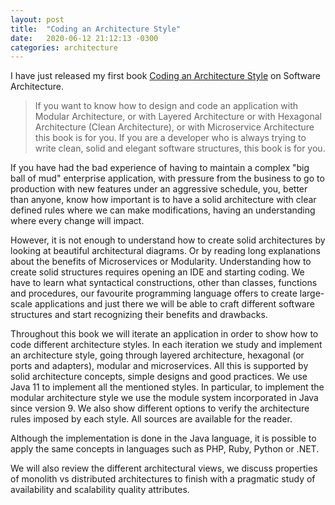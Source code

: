 ```yaml
---
layout: post
title:  "Coding an Architecture Style"
date:   2020-06-12 21:12:13 -0300
categories: architecture
---
```


I have just released my first book [Coding an Architecture Style](https://leanpub.com/codinganarchitecturestyle) on Software Architecture.

>If you want to know how to design and code an application with Modular Architecture, or with Layered Architecture or with Hexagonal Architecture (Clean Architecture), or with Microservice Architecture this book is for you. If you are a developer who is always trying to write clean, solid and elegant software structures, this book is for you.

If you have had the bad experience of having to maintain a complex "big ball of mud" enterprise application, with pressure from the business to go to production with new features under an aggressive schedule, you, better than anyone, know how important is to have a solid architecture with clear defined rules where we can make modifications, having an understanding where every change will impact.

However, it is not enough to understand how to create solid architectures by looking at beautiful architectural diagrams. Or by reading long explanations about the benefits of Microservices or Modularity. Understanding how to create solid structures requires opening an IDE and starting coding. We have to learn what syntactical constructions, other than classes, functions and procedures, our favourite programming language offers to create large-scale applications and just there we will be able to craft different software structures and start recognizing their benefits and drawbacks.

Throughout this book we will iterate an application in order to show how to code different architecture styles. In each iteration we study and implement an architecture style, going through layered architecture, hexagonal (or ports and adapters), modular and microservices. All this is supported by solid architecture concepts, simple designs and good practices. We use Java 11 to implement all the mentioned styles. In particular, to implement the modular architecture style we use the module system incorporated in Java since version 9. We also show different options to verify the architecture rules imposed by each style. All sources are available for the reader. 

Although the implementation is done in the Java language, it is possible to apply the same concepts in languages such as PHP, Ruby, Python or .NET.

We will also review the different architectural views, we discuss properties of monolith vs distributed architectures to finish with a pragmatic study of availability and scalability quality attributes.



